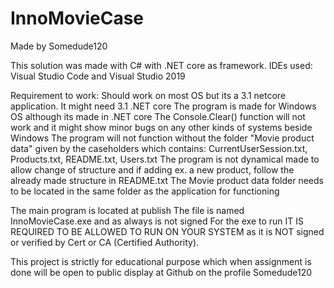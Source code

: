 # InnoMovieCase
Made by Somedude120

This solution was made with C# with .NET core as framework.
IDEs used: Visual Studio Code and Visual Studio 2019

Requirement to work:
Should work on most OS but its a 3.1 netcore application. It might need 3.1 .NET core
The program is made for Windows OS although its made in .NET core
The Console.Clear() function will not work and it might show minor bugs on any other kinds of systems beside Windows
The program will not function without the folder "Movie product data" given by the caseholders which contains: CurrentUserSession.txt, Products.txt, README.txt, Users.txt
The program is not dynamical made to allow change of structure and if adding ex. a new product, follow the already made structure in README.txt
The Movie product data folder needs to be located in the same folder as the application for functioning

The main program is located at publish
The file is named InnoMovieCase.exe and as always is not signed
For the exe to run IT IS REQUIRED TO BE ALLOWED TO RUN ON YOUR SYSTEM as it is NOT signed or verified by Cert or CA (Certified Authority).

This project is strictly for educational purpose which when assignment is done will be open to public display at Github on the profile Somedude120